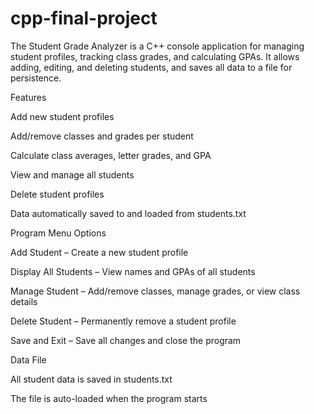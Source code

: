 # cpp-final-project
The Student Grade Analyzer is a C++ console application for managing student profiles, tracking class grades, and calculating GPAs. It allows adding, editing, and deleting students, and saves all data to a file for persistence.

Features

Add new student profiles

Add/remove classes and grades per student

Calculate class averages, letter grades, and GPA

View and manage all students

Delete student profiles

Data automatically saved to and loaded from students.txt


Program Menu Options

Add Student – Create a new student profile

Display All Students – View names and GPAs of all students

Manage Student – Add/remove classes, manage grades, or view class details

Delete Student – Permanently remove a student profile

Save and Exit – Save all changes and close the program

Data File

All student data is saved in students.txt

The file is auto-loaded when the program starts

